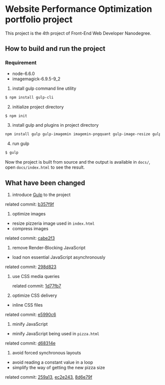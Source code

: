 # Website Performance Optimization portfolio project

This project is the 4th project of Front-End Web Developer Nanodegree.


## How to build and run the project
### Requirement
* node-6.6.0
* imagemagick-6.9.5-9_2

1. install gulp command line utility
```sh
$ npm install gulp-cli
```

2. initialize project directory
``` sh
$ npm init
```

3. install gulp and plugins in project directory
``` sh
npm install gulp gulp-imagemin imagemin-pngquant gulp-image-resize gulp-rename gulp-uglify
```

4. run gulp
``` sh
$ gulp
```
Now the project is built from source and the output is available in `docs/`, open `docs/index.html` to see the result.

## What have been changed

1. introduce [Gulp](http://gulpjs.com) to the project

 related commit: [b357f9f](https://github.com/tsekityam/frontend-nanodegree-mobile-portfolio/commit/b357f9f99ba0828431353d6ea8008993d47eab96)

1. optimize images
  * resize pizzeria image used in `index.html`
  * compress images

   related commit: [cabe2f3](https://github.com/tsekityam/frontend-nanodegree-mobile-portfolio/commit/cabe2f3b929987f4236ee23f95cb2e7d7f2307c7)

1. remove Render-Blocking JavaScript
  * load non essential JavaScript asynchronously

   related commit: [298d823](https://github.com/tsekityam/frontend-nanodegree-mobile-portfolio/commit/298d823a72e84cc60a6a84d094e110e0bbeb43f4)

1. use CSS media queries

    related commit: [1d77fb7](https://github.com/tsekityam/frontend-nanodegree-mobile-portfolio/commit/1d77fb72e4073515a59fc7a3c3955087e26e71f2)

1. optimize CSS delivery
  * inline CSS files

  related commit:  [e5990c6](https://github.com/tsekityam/frontend-nanodegree-mobile-portfolio/commit/e5990c68e396f359e4577d4e0a07c096f21fe154)

1. minify JavaScript
  * minify JavaScript being used in `pizza.html`

  related commit: [d68314e](https://github.com/tsekityam/frontend-nanodegree-mobile-portfolio/commit/d68314e4c9871a3a2cac58a679f709c388e04aab)

1. avoid forced synchronous layouts
  * avoid reading a constant value in a loop
  * simplify the way of getting the new pizza size

  related commit:
   [259a13](https://github.com/tsekityam/frontend-nanodegree-mobile-portfolio/commit/259a13054cbf2de17132287b305be703bb945577),  [ec2e243](https://github.com/tsekityam/frontend-nanodegree-mobile-portfolio/commit/ec2e243546faf5ebb6be7095b343b43e2c491635),  [8d6e79f](https://github.com/tsekityam/frontend-nanodegree-mobile-portfolio/commit/8d6e79f4333c87a334447aad645b18e0800fa26e)
